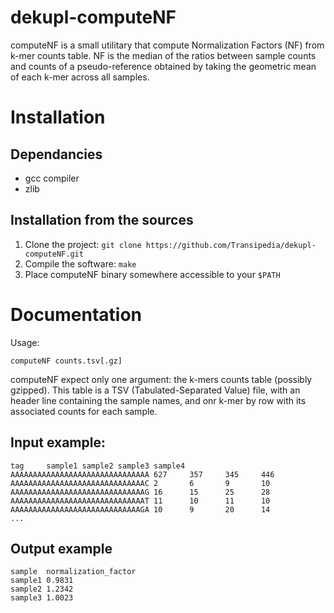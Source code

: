 # dekupl-computeNF

computeNF is a small utilitary that compute Normalization Factors (NF) from k-mer counts table. NF is the median of the ratios between sample counts and counts of a pseudo-reference obtained by taking the geometric mean of each k-mer across all samples.

# Installation

## Dependancies

- gcc compiler
- zlib

## Installation from the sources

1. Clone the project: `git clone https://github.com/Transipedia/dekupl-computeNF.git`
2. Compile the software: `make`
3. Place computeNF binary somewhere accessible to your `$PATH`

# Documentation

Usage:

    computeNF counts.tsv[.gz]

computeNF expect only one argument: the k-mers counts table (possibly gzipped). This table is a TSV (Tabulated-Separated Value) file, with an header line containing the sample names, and onr k-mer by row with its associated counts for each sample.

## Input example:

    tag     sample1 sample2 sample3 sample4
    AAAAAAAAAAAAAAAAAAAAAAAAAAAAAAA 627     357     345     446
    AAAAAAAAAAAAAAAAAAAAAAAAAAAAAAC 2       6       9       10
    AAAAAAAAAAAAAAAAAAAAAAAAAAAAAAG 16      15      25      28
    AAAAAAAAAAAAAAAAAAAAAAAAAAAAAAT 11      10      11      10
    AAAAAAAAAAAAAAAAAAAAAAAAAAAAAGA 10      9       20      14
    ...

## Output example

    sample  normalization_factor
    sample1 0.9831
    sample2 1.2342
    sample3 1.0023
